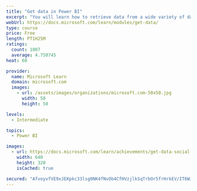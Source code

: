 ```yaml
---
title: "Get data in Power BI"
excerpt: "You will learn how to retrieve data from a wide variety of data sources, including Microsoft Excel, relational databases, and NoSQL data stores. You will also learn how to improve performance while retrieving data."
webUrl: https://docs.microsoft.com/learn/modules/get-data/
type: course
price: Free
length: PT1H25M
ratings:
  count: 1007
  average: 4.750745
heat: 60

provider:
  name: Microsoft Learn
  domain: microsoft.com
  images:
    - url: /assets/images/organizations/microsoft.com-50x50.jpg
      width: 50
      height: 50

levels:
  - Intermediate

topics:
  - Power BI

images:
  - url: https://docs.microsoft.com/learn/achievements/get-data-social.png
    width: 640
    height: 320
    isCached: true

secured: "AfvoyvfVE9xJEKpkc33lsg0NK4fNvOb4CfHVzjlkSqTrbOr5frHrkEV/IT6WJ7h3H9upPJ4OhGnR26nozzHw6px4SjsufpHC27SNNlVJaFAAttt9CaUN+YVPzIy0f0tAqzqBdR7cTUPKp8KeB6dLAtlJHDkl9WecLkBbrjWbY320IPwW7K7Zk9h9f0G07gGOaLT9Fbv8WZTgY0Gp40r1emhCc73zZuARTpP2xJyJzHNqHVKioxZ/1+eT2zYpZS8b8tVr9ruv6j++O8DU5DkdF8MVKilgjz2sq96MeU7uEuhgcLy9fPKSS89+9gUi2NOoTnq9OlpNUHxytqqV0uYQKQ7Vq1FE87HJwDOMuGIO3MmAMNDpcZSDUPAgbS7Q+9Bpf8VRNnxdyxyU7oJDCu3L9UKrpQTOqlMGs9GFf+7u4G0=;eLhkUzZDjZ3OlJvTVkZp8A=="
---
```


